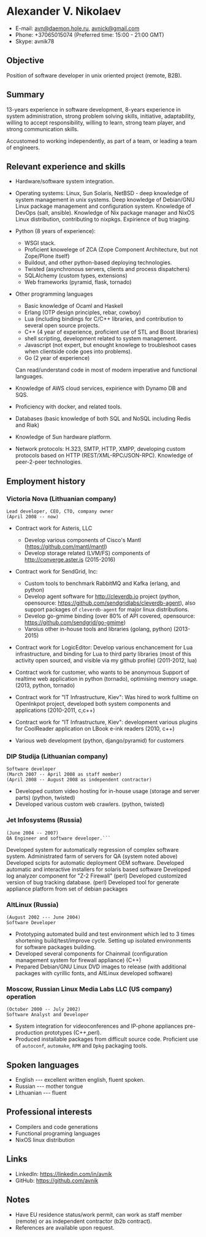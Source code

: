 Alexander V. Nikolaev 
=====================
* E-mail: avn@daemon.hole.ru, avnick@gmail.com 
* Phone: +37065015074 
  (Preferred time: 15:00 - 21:00 GMT)
* Skype: avnik78

Objective
---------

 Position of software developer in unix oriented project (remote, B2B).

Summary
-------

 13-years experience in software development, 8-years experience
 in system administration, strong problem solving skills, initiative,
 adaptability, willing to accept responsibility, willing to learn,
 strong team player, and strong communication skills.

 Accustomed to working independently, as part of a team, or leading a
 team of engineers.

Relevant experience and skills
------------------------------

* Hardware/software system integration.
* Operating systems: Linux, Sun Solaris, NetBSD - deep knowledge
  of system management in unix systems. Deep knowledge of Debian/GNU Linux 
  package management and configuration system. Knowledge of DevOps
  (salt, ansible). Knowledge of Nix package manager and NixOS Linux distribution,
  contributing to nixpkgs. Expirience of bug triaging.

* Python (8 years of experience):
    - WSGI stack.
    - Proficient knowelege of ZCA (Zope Component Architecture, 
        but not Zope/Plone itself)
    - Buildout, and other python-based deploying technologies.
    - Twisted (asynchronous servers, clients and process dispatchers)
    - SQLAlchemy (custom types, extensions)
    - Web frameworks (pyramid, flask, tornado)

* Other programming languages
    - Basic knowledge of Ocaml and Haskell
    - Erlang (OTP design principles, rebar, cowboy) 
    - Lua (including bindings for C/C++ libraries, and contribution to several
      open source projects.
    - C++ (4 year of experience, proficient use of STL and  Boost libraries)
    - shell scripting, development related to system management.
    - Javascript (not expert, but enought knowlege to troubleshoot cases
      when clientside code goes into problems).
    - Go (2 year of experience)

  Can read/understand code in most of modern imperative and functional 
  languages.

* Knowledge of AWS cloud services, expirience with Dynamo DB and SQS.
* Proficiency with docker, and related tools.
* Databases (basic knowledge of both SQL and NoSQL including Redis and Riak)
* Knowledge of Sun hardware platform.
* Network protocols: H.323, SMTP, HTTP, XMPP,
  developing custom protocols based on HTTP (REST/XML-RPC/JSON-RPC).
  Knowledge of peer-2-peer technologies.

Employment history
------------------

### Victoria Nova (Lithuanian company)

    Lead developer, CEO, CTO, company owner
    (April 2008 -- now)

  * Contract work for Asteris, LLC
    - Develop various components of Cisco's Mantl (<https://github.com/mantl/mantl>)
    - Develop storage related (LVM/FS) components of <http://converge.aster.is>
    (2015-2016)

  * Contract work for SendGrid, Inc:
    - Custom tools to benchmark RabbitMQ and Kafka (erlang, and python)
    - Develop agent software for <http://cleverdb.io> project
      (python, opensource:
      <https://github.com/sendgridlabs/cleverdb-agent>),
      also support packages of `cleverdb-agent` for major linux distributions.
    - Develop go-gmime binding (over 80% of API covered, opensource:
      <https://github.com/sendgrid/go-gmime>)
    - Varoius other in-house tools and libraries (golang, python)
    (2013-2015)

  * Contract work for LogicEditor:
    Develop various enchancement for Lua infrastructure, and binding for
    Lua to third party libraries (most of this activity open sourced, and 
    visible via my github profile)
    (2011-2012, lua)
  * Contract work for customer, who wants to be anonymous
    Support of realtime web application in python (tornado), optimising memory
    usage. (2013, python, tornado)
  * Contract work for "IT Infrastructure, Kiev":
    Was hired to work fulltime on OpenInkpot project, developed both system
    components and applications
    (2010-2011, c,c++)
  * Contract work for "IT Infrastructure, Kiev":
    development various plugins for CoolReader application on LBook e-ink readers
    (2010, c++)
  * Various web development (python, django/pyramid) for customers

### DIP Studija (Lithuanian company)

    Software developer
    (March 2007 -- April 2008 as staff member)
    (April 2008 -- August 2008 as independent contractor)

  * Developed custom video hosting for in-house usage (storage and server parts)
    (python, twisted)
  * Developed various custom web crawlers.
    (python, twisted)

### Jet Infosystems (Russia)

    (June 2004 -- 2007)
    QA Engineer and software developer.```

  Developed system for automatically regression of complex software system.
  Administrated farm of servers for QA (system noted above)
  Developed scipts for automatic deployment OEM software.
  Developed automatic and interactive installers for solaris based software
  Developed log analyzer component for "Z-2 Firewall" (perl)
  Developed customized version of bug tracking database. (perl)
  Developed tool for generate appliance platform from set of debian packages

### AltLinux (Russia)

    (August 2002 --- June 2004)
    Software Developer

  * Prototyping automated build and test environment which led to 3 times 
    shortening build/test/improve cycle. Setting up isolated environments 
    for software packages building.
  * Developed several components for Chainmail (configuration management system
    for firewall appliance) (C++)
  * Prepared Debian/GNU Linux DVD images to release (with additional packages 
    with cyrillic fonts, and AltLinux developed software)

### Moscow, Russian Linux Media Labs LLC (US company) operation

    (October 2000 -- July 2002)
    Software Analyst and Developer 

 * System integration for videoconferences and IP-phone appliances 
   pre-production prototypes (C++,perl).
 * Produced installable packages from difficult source code. Proficient use of
   `autoconf`, `automake`, `RPM` and `Dpkg` packaging tools.
   
## Spoken languages
  * English --- excellent written english, fluent spoken.
  * Russian --- mother tongue
  * Lithuanian --- fluent

## Professional interests
  * Compilers and code generations
  * Functional programing languages
  * NixOS linux distribution

## Links
  * LinkedIn: <https://linkedin.com/in/avnik>
  * GitHub: <https://github.com/avnik>

## Notes
  * Have EU residence status/work permit, can work as staff member (remote) or as independent 
    contractor (b2b contract).
  * References are available upon request.
